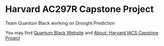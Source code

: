 # Harvard AC297R Capstone Project

Team Quantum Black working on Drought Prediction

You may find [Quantum Black Website](https://www.quantumblack.com/) and [About: Harvard IACS Capstone Project](https://www.capstone.iacs.seas.harvard.edu/)
